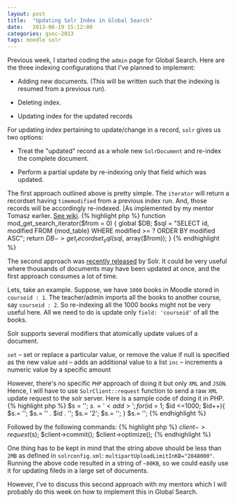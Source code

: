 ```yaml
---
layout: post
title:  "Updating Solr Index in Global Search"
date:   2013-06-19 15:12:00
categories: gsoc-2013
tags: moodle solr
---
```

Previous week, I started coding the <code>admin</code> page for Global Search. Here are the three indexing configurations that I've planned to implement: 

- Adding new documents. (This will be written such that the indexing is resumed from a previous run).

- Deleting index.  

- Updating index for the updated records

For updating index pertaining to update/change in a record, <code>solr</code> gives us two options:

- Treat the "updated" record as a whole new <code>SolrDocument</code> and re-index the complete document.

- Perform a partial update by re-indexing only that field which was updated.

The first approach outlined above is pretty simple. The <code>iterator</code> will return a recordset having <code>timemodified</code> from a previous index run. And, those records will be accordingly re-indexed. [As implemented by my mentor Tomasz earlier. [See wiki][wiki].
{% highlight php %}
function mod_get_search_iterator($from = 0) {
  global $DB;
  $sql = "SELECT id, modified FROM {mod_table} WHERE modified >= ? ORDER BY modified ASC";
  return $DB->get_recordset_sql($sql, array($from));
}
{% endhighlight %}

The second approach was [recently released][solr-pl] by Solr. It could be very useful where thousands of documents may have been updated at once, and the first approach consumes a lot of time.

Lets, take an example. Suppose, we have <code>1000</code> books in Moodle stored in <code>courseid : 1</code>. The teacher/admin imports all the books to another course, say <code>courseid : 2</code>. So re-indexing all the 1000 books might not be very useful here. All we need to do is update only <code>field: 'courseid'</code> of all the books.

Solr supports several modifiers that atomically update values of a document.

<code>set</code> – set or replace a particular value, or remove the value if null is specified as the new value
<code>add</code> – adds an additional value to a list
<code>inc</code> – increments a numeric value by a specific amount

However, there's no specific <code>PHP</code> approach of doing it but only <code>XML</code> and <code>JSON</code>.
Hence, I will have to use <code>SolrClient::request</code> function to send a raw <code>XML</code> update request to the solr server. Here is a sample code of doing it in PHP.
{% highlight php %}
$s = '';
$s.= '<add>';
for ($id = 1; $id <=1000; $id++){
	$s.= '<doc>';
	$s.= '<field name="id">' . $id . '</field>';
	$s.= '<field name="courseid" update="set">2</field>';
	$s.= '</doc>';
}
$s.= '</add>';
{% endhighlight %}

Followed by the following commands:
{% highlight php %}
$client->request($s);
$client->commit();
$client->optimize();
{% endhighlight %}


One thing has to be kept in mind that the string above should be less than <code>2MB</code> as defined in <code>solrconfig.xml</code>:
<code>multipartUploadLimitInKB="2048000"</code>. Running the above code resulted in a string of <code>~80KB</code>, so we could easily use it for updating fileds in a large set of documents.

However, I've to discuss this second approach with my mentors which I will probably do this week on how to implement this in Global Search.

[wiki]: http://docs.moodle.org/dev/Global_Search#mod_get_search_iterator.28.24from.3D0.29
[solr-pl]: http://solr.pl/en/2012/07/09/solr-4-0-partial-documents-update/